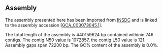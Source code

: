 **Assembly**
--------

The assembly presented here has been imported from [INSDC](http://www.insdc.org) and is linked to the assembly accession [[GCA\_003073045.1](http://www.ebi.ac.uk/ena/data/view/GCA_003073045.1)].

The total length of the assembly is 440159624 bp contained withinin 746 contigs.
The contig N50 value is 1072857, the contig L50 value is 121.
Assembly gaps span 72200 bp. The GC% content of the assembly is 0.0%.

